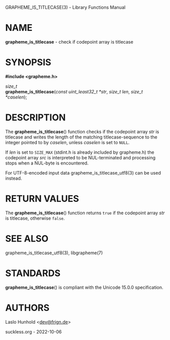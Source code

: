 GRAPHEME\_IS\_TITLECASE(3) - Library Functions Manual

# NAME

**grapheme\_is\_titlecase** - check if codepoint array is titlecase

# SYNOPSIS

**#include <grapheme.h>**

*size\_t*  
**grapheme\_is\_titlecase**(*const uint\_least32\_t \*str*, *size\_t len*, *size\_t \*caselen*);

# DESCRIPTION

The
**grapheme\_is\_titlecase**()
function checks if the codepoint array
*str*
is titlecase and writes the length of the matching titlecase-sequence to the integer pointed to by
*caselen*,
unless
*caselen*
is set to
`NULL`.

If
*len*
is set to
`SIZE_MAX`
(stdint.h is already included by grapheme.h) the codepoint array
*src*
is interpreted to be NUL-terminated and processing stops when a
NUL-byte is encountered.

For UTF-8-encoded input data
grapheme\_is\_titlecase\_utf8(3)
can be used instead.

# RETURN VALUES

The
**grapheme\_is\_titlecase**()
function returns
`true`
if the codepoint array
*str*
is titlecase, otherwise
`false`.

# SEE ALSO

grapheme\_is\_titlecase\_utf8(3),
libgrapheme(7)

# STANDARDS

**grapheme\_is\_titlecase**()
is compliant with the Unicode 15.0.0 specification.

# AUTHORS

Laslo Hunhold <[dev@frign.de](mailto:dev@frign.de)>

suckless.org - 2022-10-06
